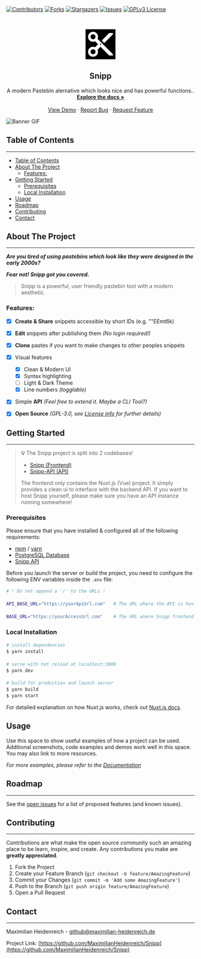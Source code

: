 


<!-- PROJECT SHIELDS -->
<!--
*** I'm using markdown "reference style" links for readability.
*** Reference links are enclosed in brackets [ ] instead of parentheses ( ).
*** See the bottom of this document for the declaration of the reference variables
*** for contributors-url, forks-url, etc. This is an optional, concise syntax you may use.
*** https://www.markdownguide.org/basic-syntax/#reference-style-links
-->
[![Contributors][contributors-shield]][contributors-url]
[![Forks][forks-shield]][forks-url]
[![Stargazers][stars-shield]][stars-url]
[![Issues][issues-shield]][issues-url]
[![GPLv3 License][license-shield]][license-url]



<!-- PROJECT LOGO -->
<br />
<p align="center">
  <a href="https://github.com/MaximilianHeidenreich/Snipp">
    <img src="https://raw.githubusercontent.com/MaximilianHeidenreich/Snipp/master/assets/logo.png" alt="Logo" width="80" height="80">
  </a>

  <h2 align="center">Snipp</h2>

  <p align="center">
    A modern Pastebin alernative which looks nice and has powerful functions.</a>.
    <br />
    <a href="https://github.com/MaximilianHeidenreich/Snipp"><strong>Explore the docs »</strong></a>
    <br />
    <br />
    <a href="https://snipp.xyz">View Demo</a>
    ·
    <a href="https://github.com/MaximilianHeidenreich/Snipp/issues">Report Bug</a>
    ·
    <a href="https://github.com/MaximilianHeidenreich/Snipp/issues">Request Feature</a>
  </p>
</p>


![Banner GIF][snipp-bannergif]


<!-- TABLE OF CONTENTS -->
## Table of Contents
- - - -

- [Table of Contents](#table-of-contents)
- [About The Project](#about-the-project)
  - [Features:](#features)
- [Getting Started](#getting-started)
  - [Prerequisites](#prerequisites)
  - [Local Installation](#local-installation)
- [Usage](#usage)
- [Roadmap](#roadmap)
- [Contributing](#contributing)
- [Contact](#contact)



<!-- ABOUT THE PROJECT -->
## About The Project
- - - -

***Are you tired of using pastebins which look like they were designed in the early 2000s?***

***Fear not! Snipp got you covered.***

> Snipp is a powerful, user friendly pastebin tool with a modern aesthetic.

### Features:

- [x] **Create & Share** snippets accessible by short IDs (e.g. ""EEmt6k)
- [x] **Edit** snippets after publishing them *(No login required!)*
- [x] **Clone** pastes if you want to make changes to other peoples snippets
- [x] Visual features
  - [x] Clean & Modern UI
  - [x] Syntax highlighting
  - [ ] Light & Dark Theme
  - [x] Line numbers *(togglable)*

- [x] Simple **API** *(Feel free to extend it. Maybe a CLI Tool?)*
- [x] **Open Source** *(GPL-3.0, see [License info](https://choosealicense.com/licenses/gpl-3.0/) for further details)*


<!-- GETTING STARTED -->
## Getting Started
- - - -

> **:bulb:** The Snipp project is split into 2 codebases!
> - [Snipp (Frontend)](https://github.com/MaximilianHeidenreich/Snipp)
> - [Snipp-API (API)](https://github.com/MaximilianHeidenreich/Snipp-api)
> 
> The frontend only contains the Nuxt.js (Vue) project. It simply provides a clean ui to interface 
> with the backend API. If you want to host Snipp yourself, please make sure you have an API instance 
> running somewhere!



<!--If you want to use the frontend, you will have to deploy the API server somewhere. You can either host it on your own server or easily deploy it on services like Heroku.

This is an example of how you may give instructions on setting up your project locally.
To get a local copy up and running follow these simple example steps.-->

### Prerequisites

Please ensure that you have installed & configured all of the following requirements:
- [npm](https://npme.npmjs.com/docs/cli/installation.html) / [yarn](https://classic.yarnpkg.com/en/docs/install/#mac-stable)
- [PostgreSQL Database](https://www.postgresql.org/docs/13/installation.html)
- [Snipp API](https://github.com/MaximilianHeidenreich/Snipp-api)

Before you launch the server or build the project, you need to configure the following ENV 
variables inside the `.env` file:

```bash
# ! Do not append a '/' to the URLs !

API_BASE_URL="https://yourApiUrl.com"   # The URL where the API is hosted / accessible. 

BASE_URL="https://yourAccessUrl.com"    # The URL where Snipp frontend will be accessed from.
```


### Local Installation

```bash
# install dependencies
$ yarn install

# serve with hot reload at localhost:3000
$ yarn dev

# build for production and launch server
$ yarn build
$ yarn start
```

For detailed explanation on how Nuxt.js works, check out [Nuxt.js docs](https://nuxtjs.org).



<!-- USAGE EXAMPLES -->
## Usage

Use this space to show useful examples of how a project can be used. Additional screenshots, code examples and demos work well in this space. You may also link to more resources.

_For more examples, please refer to the [Documentation](https://example.com)_



<!-- ROADMAP -->
## Roadmap
- - - -

See the [open issues](https://github.com/MaximilianHeidenreich/Snipp-api/issues) for a list of proposed features (and known issues).



<!-- CONTRIBUTING -->
## Contributing
- - - -

Contributions are what make the open source community such an amazing place to be learn, inspire, and create. Any contributions you make are **greatly appreciated**.

1. Fork the Project
2. Create your Feature Branch (`git checkout -b feature/AmazingFeature`)
3. Commit your Changes (`git commit -m 'Add some AmazingFeature'`)
4. Push to the Branch (`git push origin feature/AmazingFeature`)
5. Open a Pull Request


<!-- CONTACT -->
## Contact
- - - -

Maximilian Heidenreich - github@maximilian-heidenreich.de

Project Link: [https://github.com/MaximilianHeidenreich/Snipp](https://github.com/MaximilianHeidenreich/Snipp)





<!-- MARKDOWN LINKS & IMAGES -->
<!-- https://www.markdownguide.org/basic-syntax/#reference-style-links -->
[contributors-shield]: https://img.shields.io/github/contributors/MaximilianHeidenreich/Snipp.svg?style=flat-square
[contributors-url]: https://github.com/MaximilianHeidenreich/Snipp/graphs/contributors
[forks-shield]: https://img.shields.io/github/forks/MaximilianHeidenreich/Snipp?style=flat-square
[forks-url]: https://github.com/MaximilianHeidenreich/Snipp/network
[stars-shield]: https://img.shields.io/github/stars/MaximilianHeidenreich/Snipp?style=flat-square
[stars-url]: https://github.com/MaximilianHeidenreich/Snipp/stargazers
[issues-shield]: https://img.shields.io/github/issues/MaximilianHeidenreich/Snipp?style=flat-square
[issues-url]: https://github.com/MaximilianHeidenreich/Snipp-api/issues
[license-shield]: https://img.shields.io/github/license/MaximilianHeidenreich/Snipp?style=flat-square
[license-url]: https://github.com/MaximilianHeidenreich/Snipp/blob/master/LICENSE.md
[snipp-bannergif]: https://i.imgur.com/LjEA3Vk.gif
